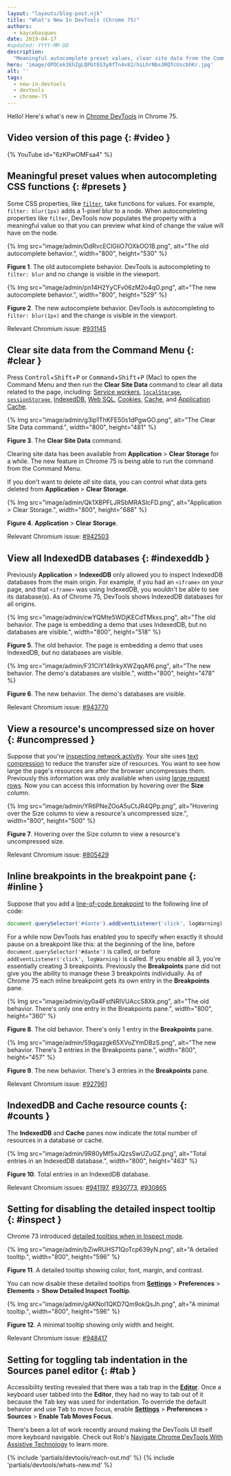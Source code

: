 ```yaml
---
layout: "layouts/blog-post.njk"
title: "What's New In DevTools (Chrome 75)"
authors:
  - kaycebasques
date: 2019-04-17
#updated: YYYY-MM-DD
description:
  "Meaningful autocomplete preset values, clear site data from the Command Menu, and more."
hero: 'image/dPDCek3EhZgLQPGtEG3y0fTn4v82/hiLhrNbs3RQTcUscbhKr.jpg'
alt: ''
tags:
  - new-in-devtools
  - devtools
  - chrome-75
---
```


Hello! Here's what's new in [Chrome DevTools][1] in Chrome 75.

## Video version of this page {: #video }

{% YouTube id="6zKPwOMFsa4" %}

## Meaningful preset values when autocompleting CSS functions {: #presets }

Some CSS properties, like [`filter`][2], take functions for values. For example, `filter: blur(1px)`
adds a 1-pixel blur to a node. When autocompleting properties like `filter`, DevTools now populates
the property with a meaningful value so that you can preview what kind of change the value will have
on the node.

{% Img src="image/admin/DdRvcEClGIiO7OXkOO1B.png", alt="The old autocomplete behavior.", width="800", height="530" %}

**Figure 1**. The old autocomplete behavior. DevTools is autocompleting to `filter: blur` and no
change is visible in the viewport.

{% Img src="image/admin/pn14H2YyCFv06zM2o4qO.png", alt="The new autocomplete behavior.", width="800", height="529" %}

**Figure 2**. The new autocomplete behavior. DevTools is autocompleting to `filter: blur(1px)` and
the change is visible in the viewport.

Relevant Chromium issue: [#931145][3]

## Clear site data from the Command Menu {: #clear }

Press <kbd>Control</kbd>+<kbd>Shift</kbd>+<kbd>P</kbd> or
<kbd>Command</kbd>+<kbd>Shift</kbd>+<kbd>P</kbd> (Mac) to open the Command Menu and then run the
**Clear Site Data** command to clear all data related to the page, including: [Service workers][4],
[`localStorage`][5], [`sessionStorage`][6], [IndexedDB][7], [Web SQL][8], [Cookies][9], [Cache][10],
and [Application Cache][11].

{% Img src="image/admin/g3ip1ThKFE50s1dPgwGO.png", alt="The Clear Site Data command.", width="800", height="481" %}

**Figure 3**. The **Clear Site Data** command.

Clearing site data has been available from **Application** > **Clear Storage** for a while. The new
feature in Chrome 75 is being able to run the command from the Command Menu.

If you don't want to delete _all_ site data, you can control what data gets deleted from
**Application** > **Clear Storage**.

{% Img src="image/admin/Qk1XBPFLJRSbMRASIcFD.png", alt="Application > Clear Storage.", width="800", height="688" %}

**Figure 4**. **Application** > **Clear Storage**.

Relevant Chromium issue: [#942503][12]

## View all IndexedDB databases {: #indexeddb }

Previously **Application** > **IndexedDB** only allowed you to inspect IndexedDB databases from the
main origin. For example, if you had an `<iframe>` on your page, and that `<iframe>` was using
IndexedDB, you wouldn't be able to see its database(s). As of Chrome 75, DevTools shows IndexedDB
databases for all origins.

{% Img src="image/admin/cwYQMte5WDjKECdTMkxs.png", alt="The old behavior. The page is embedding a demo that uses IndexedDB, but no databases are visible.", width="800", height="518" %}

**Figure 5**. The old behavior. The page is embedding a demo that uses IndexedDB, but no databases
are visible.

{% Img src="image/admin/F31CiY149rkyXWZqqAf6.png", alt="The new behavior. The demo's databases are visible.", width="800", height="478" %}

**Figure 6**. The new behavior. The demo's databases are visible.

Relevant Chromium issue: [#943770][13]

## View a resource's uncompressed size on hover {: #uncompressed }

Suppose that you're [inspecting network activity][14]. Your site uses [text compression][15] to
reduce the transfer size of resources. You want to see how large the page's resources are after the
browser uncompresses them. Previously this information was only available when using [large request
rows][16]. Now you can access this information by hovering over the **Size** column.

{% Img src="image/admin/YR6PNeZOoA5uCtJR4QPp.png", alt="Hovering over the Size column to view a resource's uncompressed size.", width="800", height="500" %}

**Figure 7**. Hovering over the Size column to view a resource's uncompressed size.

Relevant Chromium issue: [#805429][17]

## Inline breakpoints in the breakpoint pane {: #inline }

Suppose that you add a [line-of-code breakpoint][18] to the following line of code:

```js
document.querySelector('#dante').addEventListener('click', logWarning);
```

For a while now DevTools has enabled you to specify when exactly it should pause on a breakpoint
like this: at the beginning of the line, before `document.querySelector('#dante')` is called, or
before `addEventListener('click', logWarning)` is called. If you enable all 3, you're essentially
creating 3 breakpoints. Previously the **Breakpoints** pane did not give you the ability to manage
these 3 breakpoints individually. As of Chrome 75 each inline breakpoint gets its own entry in the
**Breakpoints** pane.

{% Img src="image/admin/qy0a4FstNRIVUAccS8Xk.png", alt="The old behavior. There's only one entry in the Breakpoints pane.", width="800", height="360" %}

**Figure 8**. The old behavior. There's only 1 entry in the **Breakpoints** pane.

{% Img src="image/admin/59qgazgk65XVoZYmDBzS.png", alt="The new behavior. There's 3 entries in the Breakpoints pane.", width="800", height="457" %}

**Figure 9**. The new behavior. There's 3 entries in the **Breakpoints** pane.

Relevant Chromium issue: [#927961][19]

## IndexedDB and Cache resource counts {: #counts }

The **IndexedDB** and **Cache** panes now indicate the total number of resources in a database or
cache.

{% Img src="image/admin/9R80yMf5xJQzsSwUZuGZ.png", alt="Total entries in an IndexedDB database.", width="800", height="463" %}

**Figure 10**. Total entries in an IndexedDB database.

Relevant Chromium issues: [#941197][20], [#930773][21], [#930865][22]

## Setting for disabling the detailed inspect tooltip {: #inspect }

Chrome 73 introduced [detailed tooltips when in Inspect mode][23].

{% Img src="image/admin/bZiwRUHS71QoTcp639yN.png", alt="A detailed tooltip.", width="800", height="596" %}

**Figure 11**. A detailed tooltip showing color, font, margin, and contrast.

You can now disable these detailed tooltips from [**Settings**][24] > **Preferences** >
**Elements** > **Show Detailed Inspect Tooltip**.

{% Img src="image/admin/gAKNoI1QKD7Qm9okQsJh.png", alt="A minimal tooltip.", width="800", height="596" %}

**Figure 12**. A minimal tooltip showing only width and height.

Relevant Chromium issue: [#948417][25]

## Setting for toggling tab indentation in the Sources panel editor {: #tab }

Accessibility testing revealed that there was a tab trap in the [**Editor**][26]. Once a keyboard
user tabbed into the **Editor**, they had no way to tab out of it because the <kbd>Tab</kbd> key was
used for indentation. To override the default behavior and use <kbd>Tab</kbd> to move focus, enable
[**Settings**][27] > **Preferences** > **Sources** > **Enable Tab Moves Focus**.

There's been a lot of work recently around making the DevTools UI itself more keyboard navigable.
Check out Rob's [Navigate Chrome DevTools With Assistive Technology][28] to learn more.


{% include 'partials/devtools/reach-out.md' %}
{% include 'partials/devtools/whats-new.md' %}

[1]: /docs/devtools
[2]: https://developer.mozilla.org/en-US/docs/Web/CSS/filter
[3]: https://crbug.com/931145
[4]: https://developers.google.com/web/ilt/pwa/introduction-to-service-worker
[5]: https://developer.mozilla.org/en-US/docs/Web/API/Window/localStorage
[6]: https://developer.mozilla.org/en-US/docs/Web/API/Window/sessionStorage
[7]: https://developer.mozilla.org/en-US/docs/Web/API/IndexedDB_API
[8]: https://www.w3.org/TR/webdatabase/
[9]: https://developer.mozilla.org/en-US/docs/Web/HTTP/Cookies
[10]: https://developer.mozilla.org/en-US/docs/Web/API/Cache
[11]: https://developer.mozilla.org/en-US/docs/Web/HTML/Using_the_application_cache
[12]: https://crbug.com/942503
[13]: https://crbug.com/943770
[14]: /docs/devtools/network
[15]: https://web.dev/uses-text-compression/
[16]: /docs/devtools/network/reference#uncompressed
[17]: https://crbug.com/805429
[18]: /docs/devtools/javascript/breakpoints#loc
[19]: https://crbug.com/927961
[20]: https://crbug.com/941197
[21]: https://crbug.com/930773
[22]: https://crbug.com/930865
[23]: /blog/new-in-devtools-73#inspect
[24]: /docs/devtools/customize/#settings
[25]: https://crbug.com/948417
[26]: /docs/devtools/sources#edit
[27]: /docs/devtools/customize/#settings
[28]: /docs/devtools/accessibility/navigation
